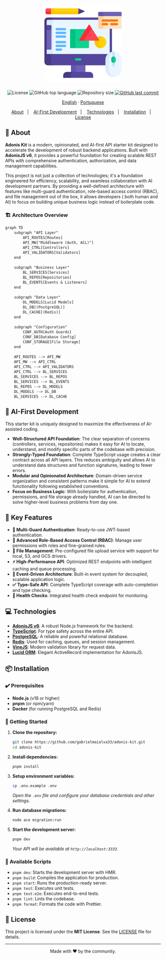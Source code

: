 <h1 align="center">
  <img src="https://raw.githubusercontent.com/gabrielmaialva33/adonis-kit/refs/heads/main/.github/assets/graphic-design.png" height="250" alt="Adonis Kit">
</h1>

<p align="center">
  <img src="https://img.shields.io/github/license/gabrielmaialva33/adonis-kit?color=00b8d3&style=flat-square" alt="License" />
  <img src="https://img.shields.io/github/languages/top/gabrielmaialva33/adonis-kit?style=flat-square" alt="GitHub top language" >
  <img src="https://img.shields.io/github/repo-size/gabrielmaialva33/adonis-kit?style=flat-square" alt="Repository size" >
  <a href="https://github.com/gabrielmaialva33/adonis-kit/commits/main">
    <img src="https://img.shields.io/github/last-commit/gabrielmaialva33/adonis-kit?style=flat-square" alt="GitHub last commit" >
  </a>
</p>

<p align="center">
    <a href="README.md">English</a>
    ·
    <a href="README-pt.md">Portuguese</a>
</p>

<p align="center">
  <a href="#bookmark-about">About</a>&nbsp;&nbsp;&nbsp;|&nbsp;&nbsp;&nbsp;
  <a href="#rocket-ai-first-development">AI-First Development</a>&nbsp;&nbsp;&nbsp;|&nbsp;&nbsp;&nbsp;
  <a href="#computer-technologies">Technologies</a>&nbsp;&nbsp;&nbsp;|&nbsp;&nbsp;&nbsp;
  <a href="#package-installation">Installation</a>&nbsp;&nbsp;&nbsp;|&nbsp;&nbsp;&nbsp;
  <a href="#memo-license">License</a>
</p>

## :bookmark: About

**Adonis Kit** is a modern, opinionated, and AI-first API starter kit designed to accelerate the development of robust
backend applications. Built with **AdonisJS v6**, it provides a powerful foundation for creating scalable REST APIs with
comprehensive authentication, authorization, and data management capabilities.

This project is not just a collection of technologies; it's a foundation engineered for efficiency, scalability, and
seamless collaboration with AI development partners. By providing a well-defined architecture with features like
multi-guard authentication, role-based access control (RBAC), and file management out of the box, it allows developers (
both human and AI) to focus on building unique business logic instead of boilerplate code.

### 🏗️ Architecture Overview

```mermaid
graph TD
    subgraph "API Layer"
        API_ROUTES[Routes]
        API_MW["Middleware (Auth, ACL)"]
        API_CTRL[Controllers]
        API_VALIDATORS[Validators]
    end

    subgraph "Business Layer"
        BL_SERVICES[Services]
        BL_REPOS[Repositories]
        BL_EVENTS[Events & Listeners]
    end

    subgraph "Data Layer"
        DL_MODELS[Lucid Models]
        DL_DB[(PostgreSQL)]
        DL_CACHE[(Redis)]
    end

    subgraph "Configuration"
        CONF_AUTH[Auth Guards]
        CONF_DB[Database Config]
        CONF_STORAGE[File Storage]
    end

    API_ROUTES --> API_MW
    API_MW --> API_CTRL
    API_CTRL --> API_VALIDATORS
    API_CTRL --> BL_SERVICES
    BL_SERVICES --> BL_REPOS
    BL_SERVICES --> BL_EVENTS
    BL_REPOS --> DL_MODELS
    DL_MODELS --> DL_DB
    BL_SERVICES --> DL_CACHE
```

## :rocket: AI-First Development

This starter kit is uniquely designed to maximize the effectiveness of AI-assisted coding.

- **Well-Structured API Foundation**: The clear separation of concerns (controllers, services, repositories) makes it
  easy for AI to locate, understand, and modify specific parts of the codebase with precision.
- **Strongly-Typed Foundation**: Complete TypeScript usage creates a clear contract across all API layers. This reduces
  ambiguity and allows AI to understand data structures and function signatures, leading to fewer errors.
- **Modular and Opinionated Architecture**: Domain-driven service organization and consistent patterns make it simple
  for AI to extend functionality following established conventions.
- **Focus on Business Logic**: With boilerplate for authentication, permissions, and file storage already handled, AI
  can be directed to solve higher-level business problems from day one.

## 🌟 Key Features

- **🔐 Multi-Guard Authentication**: Ready-to-use JWT-based authentication.
- **👥 Advanced Role-Based Access Control (RBAC)**: Manage user permissions with roles and fine-grained rules.
- **📁 File Management**: Pre-configured file upload service with support for local, S3, and GCS drivers.
- **⚡️ High-Performance API**: Optimized REST endpoints with intelligent caching and queue processing.
- **🔄 Event-Driven Architecture**: Built-in event system for decoupled, scalable application logic.
- **✅ Type-Safe API**: Complete TypeScript coverage with auto-completion and type checking.
- **🏥 Health Checks**: Integrated health check endpoint for monitoring.

## :computer: Technologies

- **[AdonisJS v6](https://adonisjs.com/)**: A robust Node.js framework for the backend.
- **[TypeScript](https://www.typescriptlang.org/)**: For type safety across the entire API.
- **[PostgreSQL](https://www.postgresql.org/)**: A reliable and powerful relational database.
- **[Redis](https://redis.io/)**: Used for caching, queues, and session management.
- **[VineJS](https://vinejs.dev/)**: Modern validation library for request data.
- **[Lucid ORM](https://lucid.adonisjs.com/)**: Elegant ActiveRecord implementation for AdonisJS.

## :package: Installation

### ✔️ Prerequisites

- **Node.js** (v18 or higher)
- **pnpm** (or npm/yarn)
- **Docker** (for running PostgreSQL and Redis)

### 🚀 Getting Started

1. **Clone the repository:**

   ```sh
   git clone https://github.com/gabrielmaialva33/adonis-kit.git
   cd adonis-kit
   ```

2. **Install dependencies:**

   ```sh
   pnpm install
   ```

3. **Setup environment variables:**

   ```sh
   cp .env.example .env
   ```

   _Open the `.env` file and configure your database credentials and other settings._

4. **Run database migrations:**

   ```sh
   node ace migration:run
   ```

5. **Start the development server:**
   ```sh
   pnpm dev
   ```
   _Your API will be available at `http://localhost:3333`._

### 📜 Available Scripts

- `pnpm dev`: Starts the development server with HMR.
- `pnpm build`: Compiles the application for production.
- `pnpm start`: Runs the production-ready server.
- `pnpm test`: Executes unit tests.
- `pnpm test:e2e`: Executes end-to-end tests.
- `pnpm lint`: Lints the codebase.
- `pnpm format`: Formats the code with Prettier.

## :memo: License

This project is licensed under the **MIT License**. See the [LICENSE](LICENSE) file for details.

---

<p align="center">
  Made with ❤️ by the community.
</p>
